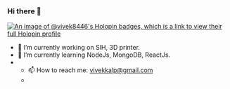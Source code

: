 ### Hi there 👋

<!--
**Vivek8446/Vivek8446** is a ✨ _special_ ✨ repository because its `README.md` (this file) appears on your GitHub profile.

Here are some ideas to get you started:


- 👯 I’m looking to collaborate on ...
- 🤔 I’m looking for help with ...
- 💬 Ask me about ...

- 😄 Pronouns: ...
- ⚡ Fun fact: ...
-->
[![An image of @vivek8446's Holopin badges, which is a link to view their full Holopin profile](https://holopin.me/vivek8446)](https://holopin.io/@vivek8446)
- 🔭 I’m currently working on SIH, 3D printer.
- 🌱 I’m currently learning NodeJs, MongoDB, ReactJs.
- - 📫 How to reach me: vivekkalp@gmail.com
  - 
